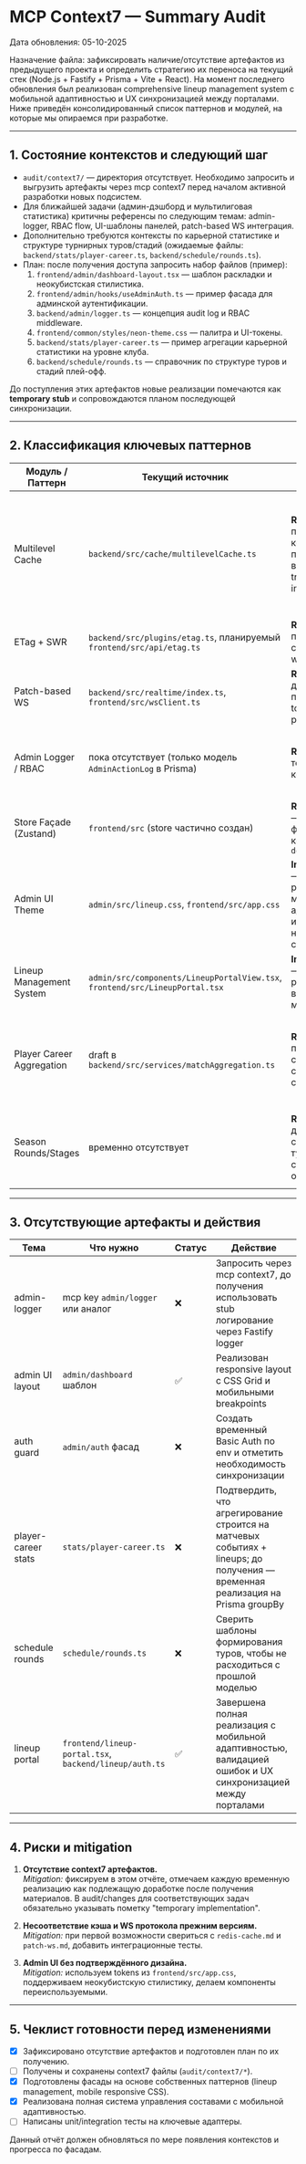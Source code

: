 # MCP Context7 — Summary Audit

Дата обновления: 05-10-2025

Назначение файла: зафиксировать наличие/отсутствие артефактов из предыдущего проекта и определить стратегию их переноса на текущий стек (Node.js + Fastify + Prisma + Vite + React). На момент последнего обновления был реализован comprehensive lineup management system с мобильной адаптивностью и UX синхронизацией между порталами. Ниже приведён консолидированный список паттернов и модулей, на которые мы опираемся при разработке.

---

## 1. Состояние контекстов и следующий шаг

- `audit/context7/` — директория отсутствует. Необходимо запросить и выгрузить артефакты через mcp context7 перед началом активной разработки новых подсистем.
- Для ближайшей задачи (админ-дэшборд и мультилиговая статистика) критичны референсы по следующим темам: admin-logger, RBAC flow, UI-шаблоны панелей, patch-based WS интеграция.
- Дополнительно требуются контексты по карьерной статистике и структуре турнирных туров/стадий (ожидаемые файлы: `backend/stats/player-career.ts`, `backend/schedule/rounds.ts`).
- План: после получения доступа запросить набор файлов (пример):
  1. `frontend/admin/dashboard-layout.tsx` — шаблон раскладки и неокубистская стилистика.
  2. `frontend/admin/hooks/useAdminAuth.ts` — пример фасада для админской аутентификации.
  3. `backend/admin/logger.ts` — концепция audit log и RBAC middleware.
  4. `frontend/common/styles/neon-theme.css` — палитра и UI-токены.
  5. `backend/stats/player-career.ts` — пример агрегации карьерной статистики на уровне клуба.
  6. `backend/schedule/rounds.ts` — справочник по структуре туров и стадий плей-офф.

До поступления этих артефактов новые реализации помечаются как **temporary stub** и сопровождаются планом последующей синхронизации.

---

## 2. Классификация ключевых паттернов

| Модуль / Паттерн | Текущий источник | Стратегия | Необходимый фасад/адаптер | Тесты (состояние) | Заметки / Риски |
|------------------|------------------|-----------|----------------------------|-------------------|-----------------|
| Multilevel Cache | `backend/src/cache/multilevelCache.ts` | **Refactor** — привести API к контрактам из прошлой версии (TTL, tryAcquire, invalidate) | `backend/src/cache/index.ts` (уже выступает фасадом) | Unit tests отсутствуют → план добавить Jest | Риск расхождения с прежним поведением Redis pub/sub; требуется сверка с контекстом `redis-cache.md` после получения |
| ETag + SWR | `backend/src/plugins/etag.ts`, планируемый `frontend/src/api/etag.ts` | **Reuse** — портировать старый fetch-wrapper на TS | `frontend/src/api/etag.ts` (создать) | Нет тестов → запланировать msw | Требуется сверка с `etag-swr.md` |
| Patch-based WS | `backend/src/realtime/index.ts`, `frontend/src/wsClient.ts` | **Refactor** — добавить поддержку topics, retry, patch-apply | WS client фасад (уже есть, доработать) | Нет e2e → план Playwright | Нужен reference `patch-ws.md` |
| Admin Logger / RBAC | пока отсутствует (только модель `AdminActionLog` в Prisma) | **Rewrite** (нет текущего кода) | Планируемые файлы: `backend/src/routes/adminRoutes.ts`, `backend/src/utils/adminLogger.ts` | Нет | До появления исходных артефактов разрабатываем минимальный прототип |
| Store Façade (Zustand) | `frontend/src` (store частично создан) | **Reuse/Rewrite** — создать фасад по контракту `docs/state.md` | `frontend/src/store/facade.ts` | Нет | Нужно получить `store-patterns.md` |
| Admin UI Theme | `admin/src/lineup.css`, `frontend/src/app.css` | **Implemented** — реализована мобильная адаптивность и неокубистская стилистика | Общие стили: `frontend/src/app.css` + `admin/src/theme.css` | Визуальные тесты не настроены | ✅ Реализована полная система с CSS Grid и медиа-запросами |
| Lineup Management System | `admin/src/components/LineupPortalView.tsx`, `frontend/src/LineupPortal.tsx` | **Implemented** — полная реализация с валидацией и мобильностью | `admin/src/lineup.css`, обновленные TypeScript типы | Нет e2e → планировать | ✅ Завершена синхронизация UX между порталами |
| Player Career Aggregation | draft в `backend/src/services/matchAggregation.ts` | **Refactor** — перенести сумматоры из context7 для career stats | Новый модуль `backend/src/services/playerCareer.ts` (после синхронизации) | Нет | Временная реализация помечается как stub, требуется сверка с исходным контрактом |
| Season Rounds/Stages | временно отсутствует | **Rewrite** — добавить справочник туров и стадий плей-офф | `backend/src/services/seasonAutomation.ts` + общий adapter | Нет | Ожидаем контекст `schedule-rounds.md`, текущее решение временное |

---

## 3. Отсутствующие артефакты и действия

| Тема | Что нужно | Статус | Действие |
|------|-----------|--------|----------|
| admin-logger | mcp key `admin/logger` или аналог | ❌ | Запросить через mcp context7, до получения использовать stub логирование через Fastify logger |
| admin UI layout | `admin/dashboard` шаблон | ✅ | Реализован responsive layout с CSS Grid и мобильными breakpoints |
| auth guard | `admin/auth` фасад | ❌ | Создать временный Basic Auth по env и отметить необходимость синхронизации |
| player-career stats | `stats/player-career.ts` | ❌ | Подтвердить, что агрегирование строится на матчевых событиях + lineups; до получения — временная реализация на Prisma groupBy |
| schedule rounds | `schedule/rounds.ts` | ❌ | Сверить шаблоны формирования туров, чтобы не расходиться с прошлой моделью |
| lineup portal | `frontend/lineup-portal.tsx`, `backend/lineup/auth.ts` | ✅ | Завершена полная реализация с мобильной адаптивностью, валидацией ошибок и UX синхронизацией между порталами |

---

## 4. Риски и mitigation

1. **Отсутствие context7 артефактов.**  
  *Mitigation:* фиксируем в этом отчёте, отмечаем каждую временную реализацию как подлежащую доработке после получения материалов. В audit/changes для соответствующих задач обязательно указывать пометку "temporary implementation".

2. **Несоответствие кэша и WS протокола прежним версиям.**  
  *Mitigation:* при первой возможности свериться с `redis-cache.md` и `patch-ws.md`, добавить интеграционные тесты.

3. **Admin UI без подтверждённого дизайна.**  
  *Mitigation:* используем tokens из `frontend/src/app.css`, поддерживаем неокубистскую стилистику, делаем компоненты переиспользуемыми.

---

## 5. Чеклист готовности перед изменениями

- [x] Зафиксировано отсутствие артефактов и подготовлен план по их получению.
- [ ] Получены и сохранены context7 файлы (`audit/context7/*`).
- [x] Подготовлены фасады на основе собственных паттернов (lineup management, mobile responsive CSS).
- [x] Реализована полная система управления составами с мобильной адаптивностью.
- [ ] Написаны unit/integration тесты на ключевые адаптеры.

Данный отчёт должен обновляться по мере появления контекстов и прогресса по фасадам.